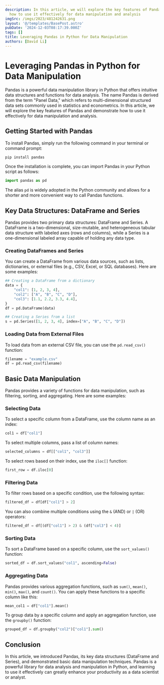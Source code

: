 ```yaml
---
description: In this article, we will explore the key features of Pandas and demonstrate
  how to use it effectively for data manipulation and analysis
imgSrc: /imgs/2023/481242631.png
layout: '@/templates/BasePost.astro'
pubDate: '2024-12-03T08:17:39.000Z'
tags: []
title: Leveraging Pandas in Python for Data Manipulation
authors: [David Li]
---
```


# Leveraging Pandas in Python for Data Manipulation

Pandas is a powerful data manipulation library in Python that offers intuitive data structures and functions for data analysis. The name Pandas is derived from the term "Panel Data," which refers to multi-dimensional structured data sets commonly used in statistics and econometrics. In this article, we will explore the key features of Pandas and demonstrate how to use it effectively for data manipulation and analysis.

## Getting Started with Pandas

To install Pandas, simply run the following command in your terminal or command prompt:

```sh
pip install pandas
```

Once the installation is complete, you can import Pandas in your Python script as follows:

```python
import pandas as pd
```

The alias `pd` is widely adopted in the Python community and allows for a shorter and more convenient way to call Pandas functions.

## Key Data Structures: DataFrame and Series

Pandas provides two primary data structures: DataFrame and Series. A DataFrame is a two-dimensional, size-mutable, and heterogeneous tabular data structure with labeled axes (rows and columns), while a Series is a one-dimensional labeled array capable of holding any data type.

### Creating DataFrames and Series

You can create a DataFrame from various data sources, such as lists, dictionaries, or external files (e.g., CSV, Excel, or SQL databases). Here are some examples:

```python
## Creating a DataFrame from a dictionary
data = {
    "col1": [1, 2, 3, 4],
    "col2": ["A", "B", "C", "D"],
    "col3": [1.1, 2.2, 3.3, 4.4],
}
df = pd.DataFrame(data)

## Creating a Series from a list
s = pd.Series([1, 2, 3, 4], index=["A", "B", "C", "D"])
```

### Loading Data from External Files

To load data from an external CSV file, you can use the `pd.read_csv()` function:

```python
filename = "example.csv"
df = pd.read_csv(filename)
```

## Basic Data Manipulation

Pandas provides a variety of functions for data manipulation, such as filtering, sorting, and aggregating. Here are some examples:

### Selecting Data

To select a specific column from a DataFrame, use the column name as an index:

```python
col1 = df["col1"]
```

To select multiple columns, pass a list of column names:

```python
selected_columns = df[["col1", "col3"]]
```

To select rows based on their index, use the `iloc[]` function:

```python
first_row = df.iloc[0]
```

### Filtering Data

To filter rows based on a specific condition, use the following syntax:

```python
filtered_df = df[df["col1"] > 2]
```

You can also combine multiple conditions using the `&` (AND) or `|` (OR) operators:

```python
filtered_df = df[(df["col1"] > 2) & (df["col3"] < 4)]
```

### Sorting Data

To sort a DataFrame based on a specific column, use the `sort_values()` function:

```python
sorted_df = df.sort_values("col1", ascending=False)
```

### Aggregating Data

Pandas provides various aggregation functions, such as `sum()`, `mean()`, `min()`, `max()`, and `count()`. You can apply these functions to a specific column like this:

```python
mean_col1 = df["col1"].mean()
```

To group data by a specific column and apply an aggregation function, use the `groupby()` function:

```python
grouped_df = df.groupby("col2")["col1"].sum()
```

## Conclusion

In this article, we introduced Pandas, its key data structures (DataFrame and Series), and demonstrated basic data manipulation techniques. Pandas is a powerful library for data analysis and manipulation in Python, and learning to use it effectively can greatly enhance your productivity as a data scientist or analyst.
